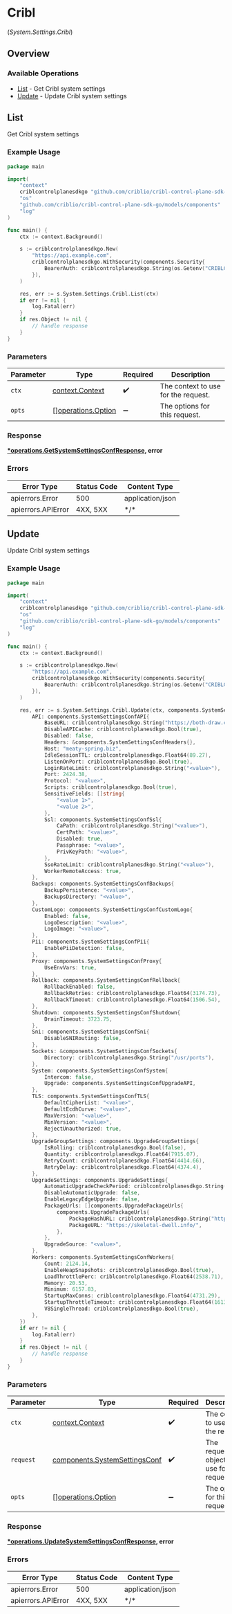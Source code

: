 # Cribl
(*System.Settings.Cribl*)

## Overview

### Available Operations

* [List](#list) - Get Cribl system settings
* [Update](#update) - Update Cribl system settings

## List

Get Cribl system settings

### Example Usage

<!-- UsageSnippet language="go" operationID="getSystemSettingsConf" method="get" path="/system/settings/conf" -->
```go
package main

import(
	"context"
	criblcontrolplanesdkgo "github.com/criblio/cribl-control-plane-sdk-go"
	"os"
	"github.com/criblio/cribl-control-plane-sdk-go/models/components"
	"log"
)

func main() {
    ctx := context.Background()

    s := criblcontrolplanesdkgo.New(
        "https://api.example.com",
        criblcontrolplanesdkgo.WithSecurity(components.Security{
            BearerAuth: criblcontrolplanesdkgo.String(os.Getenv("CRIBLCONTROLPLANE_BEARER_AUTH")),
        }),
    )

    res, err := s.System.Settings.Cribl.List(ctx)
    if err != nil {
        log.Fatal(err)
    }
    if res.Object != nil {
        // handle response
    }
}
```

### Parameters

| Parameter                                                | Type                                                     | Required                                                 | Description                                              |
| -------------------------------------------------------- | -------------------------------------------------------- | -------------------------------------------------------- | -------------------------------------------------------- |
| `ctx`                                                    | [context.Context](https://pkg.go.dev/context#Context)    | :heavy_check_mark:                                       | The context to use for the request.                      |
| `opts`                                                   | [][operations.Option](../../models/operations/option.md) | :heavy_minus_sign:                                       | The options for this request.                            |

### Response

**[*operations.GetSystemSettingsConfResponse](../../models/operations/getsystemsettingsconfresponse.md), error**

### Errors

| Error Type         | Status Code        | Content Type       |
| ------------------ | ------------------ | ------------------ |
| apierrors.Error    | 500                | application/json   |
| apierrors.APIError | 4XX, 5XX           | \*/\*              |

## Update

Update Cribl system settings

### Example Usage

<!-- UsageSnippet language="go" operationID="updateSystemSettingsConf" method="patch" path="/system/settings/conf" -->
```go
package main

import(
	"context"
	criblcontrolplanesdkgo "github.com/criblio/cribl-control-plane-sdk-go"
	"os"
	"github.com/criblio/cribl-control-plane-sdk-go/models/components"
	"log"
)

func main() {
    ctx := context.Background()

    s := criblcontrolplanesdkgo.New(
        "https://api.example.com",
        criblcontrolplanesdkgo.WithSecurity(components.Security{
            BearerAuth: criblcontrolplanesdkgo.String(os.Getenv("CRIBLCONTROLPLANE_BEARER_AUTH")),
        }),
    )

    res, err := s.System.Settings.Cribl.Update(ctx, components.SystemSettingsConf{
        API: components.SystemSettingsConfAPI{
            BaseURL: criblcontrolplanesdkgo.String("https://both-draw.com/"),
            DisableAPICache: criblcontrolplanesdkgo.Bool(true),
            Disabled: false,
            Headers: &components.SystemSettingsConfHeaders{},
            Host: "meaty-spring.biz",
            IdleSessionTTL: criblcontrolplanesdkgo.Float64(89.27),
            ListenOnPort: criblcontrolplanesdkgo.Bool(true),
            LoginRateLimit: criblcontrolplanesdkgo.String("<value>"),
            Port: 2424.38,
            Protocol: "<value>",
            Scripts: criblcontrolplanesdkgo.Bool(true),
            SensitiveFields: []string{
                "<value 1>",
                "<value 2>",
            },
            Ssl: components.SystemSettingsConfSsl{
                CaPath: criblcontrolplanesdkgo.String("<value>"),
                CertPath: "<value>",
                Disabled: true,
                Passphrase: "<value>",
                PrivKeyPath: "<value>",
            },
            SsoRateLimit: criblcontrolplanesdkgo.String("<value>"),
            WorkerRemoteAccess: true,
        },
        Backups: components.SystemSettingsConfBackups{
            BackupPersistence: "<value>",
            BackupsDirectory: "<value>",
        },
        CustomLogo: components.SystemSettingsConfCustomLogo{
            Enabled: false,
            LogoDescription: "<value>",
            LogoImage: "<value>",
        },
        Pii: components.SystemSettingsConfPii{
            EnablePiiDetection: false,
        },
        Proxy: components.SystemSettingsConfProxy{
            UseEnvVars: true,
        },
        Rollback: components.SystemSettingsConfRollback{
            RollbackEnabled: false,
            RollbackRetries: criblcontrolplanesdkgo.Float64(3174.73),
            RollbackTimeout: criblcontrolplanesdkgo.Float64(1506.54),
        },
        Shutdown: components.SystemSettingsConfShutdown{
            DrainTimeout: 3723.75,
        },
        Sni: components.SystemSettingsConfSni{
            DisableSNIRouting: false,
        },
        Sockets: &components.SystemSettingsConfSockets{
            Directory: criblcontrolplanesdkgo.String("/usr/ports"),
        },
        System: components.SystemSettingsConfSystem{
            Intercom: false,
            Upgrade: components.SystemSettingsConfUpgradeAPI,
        },
        TLS: components.SystemSettingsConfTLS{
            DefaultCipherList: "<value>",
            DefaultEcdhCurve: "<value>",
            MaxVersion: "<value>",
            MinVersion: "<value>",
            RejectUnauthorized: true,
        },
        UpgradeGroupSettings: components.UpgradeGroupSettings{
            IsRolling: criblcontrolplanesdkgo.Bool(false),
            Quantity: criblcontrolplanesdkgo.Float64(7915.07),
            RetryCount: criblcontrolplanesdkgo.Float64(4414.66),
            RetryDelay: criblcontrolplanesdkgo.Float64(4374.4),
        },
        UpgradeSettings: components.UpgradeSettings{
            AutomaticUpgradeCheckPeriod: criblcontrolplanesdkgo.String("<value>"),
            DisableAutomaticUpgrade: false,
            EnableLegacyEdgeUpgrade: false,
            PackageUrls: []components.UpgradePackageUrls{
                components.UpgradePackageUrls{
                    PackageHashURL: criblcontrolplanesdkgo.String("https://thrifty-teammate.net/"),
                    PackageURL: "https://skeletal-dwell.info/",
                },
            },
            UpgradeSource: "<value>",
        },
        Workers: components.SystemSettingsConfWorkers{
            Count: 2124.14,
            EnableHeapSnapshots: criblcontrolplanesdkgo.Bool(true),
            LoadThrottlePerc: criblcontrolplanesdkgo.Float64(2538.71),
            Memory: 20.53,
            Minimum: 6157.83,
            StartupMaxConns: criblcontrolplanesdkgo.Float64(4731.29),
            StartupThrottleTimeout: criblcontrolplanesdkgo.Float64(1613.48),
            V8SingleThread: criblcontrolplanesdkgo.Bool(true),
        },
    })
    if err != nil {
        log.Fatal(err)
    }
    if res.Object != nil {
        // handle response
    }
}
```

### Parameters

| Parameter                                                                      | Type                                                                           | Required                                                                       | Description                                                                    |
| ------------------------------------------------------------------------------ | ------------------------------------------------------------------------------ | ------------------------------------------------------------------------------ | ------------------------------------------------------------------------------ |
| `ctx`                                                                          | [context.Context](https://pkg.go.dev/context#Context)                          | :heavy_check_mark:                                                             | The context to use for the request.                                            |
| `request`                                                                      | [components.SystemSettingsConf](../../models/components/systemsettingsconf.md) | :heavy_check_mark:                                                             | The request object to use for the request.                                     |
| `opts`                                                                         | [][operations.Option](../../models/operations/option.md)                       | :heavy_minus_sign:                                                             | The options for this request.                                                  |

### Response

**[*operations.UpdateSystemSettingsConfResponse](../../models/operations/updatesystemsettingsconfresponse.md), error**

### Errors

| Error Type         | Status Code        | Content Type       |
| ------------------ | ------------------ | ------------------ |
| apierrors.Error    | 500                | application/json   |
| apierrors.APIError | 4XX, 5XX           | \*/\*              |
